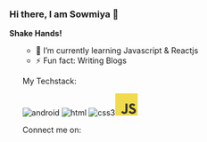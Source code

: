 ### Hi there, I am Sowmiya 👋

<b>Shake Hands!</b>
<ul>

- 🌱 I’m currently learning Javascript & Reactjs
- ⚡ Fun fact: Writing Blogs

My Techstack:
<p align="left"><img src="https://simpleicons.org/icons/visualstudiocode.svg" alt="android" width="40" height="40"/> <img src="https://simpleicons.org/icons/html5.svg" alt="html" width="40" height="40"/> <img src="https://simpleicons.org/icons/css3.svg" alt="css3" width="40" height="40"/><img src="https://raw.githubusercontent.com/github/explore/80688e429a7d4ef2fca1e82350fe8e3517d3494d/topics/javascript/javascript.png" alt="css3" width="40" height="40"/></p>

Connect me on:
